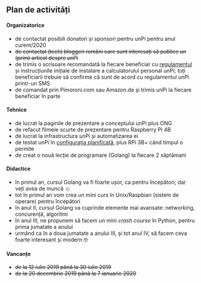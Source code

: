 ## Plan de activități

#### Organizatorice

- de contactat posibili donatori și sponsori pentru unPi pentru anul curent/2020
- ~~de contactat (tech) bloggeri români care sunt interesați să publice un (prim) articol despre unPi~~
- de trimis o scrisoare recomandată la fiecare beneficiar cu [regulamentul](https://www.unpi.ro/regulament) și instrucțiunile inițiale de instalare a calculatorului personal unPi; toți beneficiarii trebuie să confirme că sunt de acord cu regulamentul unPi printr-un SMS
- de comandat prin Pimoroni.com sau Amazon.de și trimis unPi la fiecare beneficiar în parte

#### Tehnice

- de lucrat la paginile de prezentare a conceptului unPi plus ONG
- de refacut filmele scurte de prezentare pentru Raspberry Pi 4B
- de lucrat la infrastructura unPi și automatizarea ei
- de testat unPi în [configurația planificată](http://spec.unpi.ro/), plus RPi 3B+ când timpul o permite
- de creat o nouă lecție de programare (Golang) la fiecare 2 săptămani

#### Didactice

- în primul an, cursul Golang va fi foarte ușor, ca pentru începători; dar veți avea de muncă ☺️
- tot în primul an vom crea un mini curs în Unix/Raspbian (sistem de operare) pentru începători
- în anul II, cursul Golang va cuprinde elemente mai avansate: networking, concurență, algoritmi
- în anul III, ne propunem să facem un mini _crash course_ în Python, pentru prima jumatate a anului
- urmând ca în a doua jumatate a anului III, și tot anul IV, să facem ceva foarte interesant și modern 🤓

#### Vancanțe

- ~~de la 12 iulie 2019 până la 30 iulie 2019~~
- ~~de la 20 decembrie 2019 până la 7 ianuarie 2020~~
